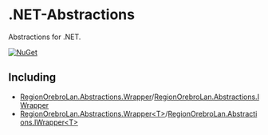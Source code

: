 # .NET-Abstractions

Abstractions for .NET.

[![NuGet](https://img.shields.io/nuget/v/RegionOrebroLan.Abstractions.svg?label=NuGet)](https://www.nuget.org/packages/RegionOrebroLan.Abstractions)

## Including

- [RegionOrebroLan.Abstractions.Wrapper](/Source/Project/Wrapper.cs#L5)/[RegionOrebroLan.Abstractions.IWrapper](/Source/Project/IWrapper.cs#L3)
- [RegionOrebroLan.Abstractions.Wrapper&lt;T&gt;](/Source/Project/Wrapper.cs#L42)/[RegionOrebroLan.Abstractions.IWrapper&lt;T&gt;](/Source/Project/IWrapper.cs#L12)